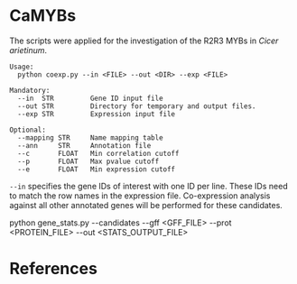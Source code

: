 # CaMYBs
The scripts were applied for the investigation of the R2R3 MYBs in _Cicer arietinum_.


```
Usage:
  python coexp.py --in <FILE> --out <DIR> --exp <FILE>

Mandatory:
  --in  STR         Gene ID input file
  --out STR         Directory for temporary and output files.
  --exp STR         Expression input file
		
Optional:
  --mapping STR     Name mapping table
  --ann     STR     Annotation file
  --c       FLOAT   Min correlation cutoff
  --p       FLOAT   Max pvalue cutoff
  --e       FLOAT   Min expression cutoff
```



`--in` specifies the gene IDs of interest with one ID per line. These IDs need to match the row names in the expression file. Co-expression analysis against all other annotated genes will be performed for these candidates.





python gene_stats.py
					--candidates
					--gff <GFF_FILE>
					--prot <PROTEIN_FILE>
					--out <STATS_OUTPUT_FILE>

# References

